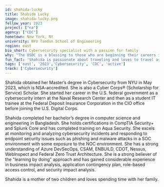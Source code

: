 ```yaml
---
id: shahida-lucky
title: Shahida Lucky
image: shahida-lucky.png
fellow_year: 2023
project: ["na"]
agency: ["CDC"]
hometown: New York, NY
university: NYU Tandon School of Engineering
region: east
bio_short: Cybersecurity specialist with a passion for family
why: "The USDC is a blessing to those who are beginning their careers in the federal government."
fun_fact: 'Shahida is passionate about traveling and loves to travel as much as she can. Additionally, she enjoys listening to music while cooking and doing household chores.'
tags: ['east', '2023','Cybersecurity', 'CDC', 'active']
track: ['Cybersecurity']
---
```


Shahida obtained her Master’s degree in Cybersecurity from NYU in May 2023, which is NSA-accredited. She is also a Cyber Corps® (Scholarship for Service) Scholar. She started her career in the U.S. federal government as a cybersecurity intern at the Naval Research Center and then as a student IT trainee at the Federal Deposit Insurance Corporation in the CIO office before joining the U.S. Digital Corps.

Shahida completed her bachelor’s degree in computer science and engineering in Bangladesh. She holds certifications in CompTIA Security+ and Splunk Core and has completed training on Aqua Security. She excels at monitoring and analyzing cybersecurity incidents and responding to endpoint security issues such as phishing and malware attacks in a SOC environment with some exposure to the NOC environment. She has a strong understanding of Azure DevSecOps, CSAM, ENBUILD, CDOT, Nessus, WebInspect and Federal Zero Trust Architecture. She is a strong believer of the "learning by doing" approach and has gained considerable experience in business impact analysis, application contingency plan, role-based access control, and security impact analysis.

Shahida is a mother of two children and loves spending time with her family. 
